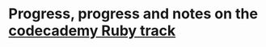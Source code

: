 # Progress, progress and notes on the [codecademy Ruby track](https://www.codecademy.com/learn/learn-ruby)

